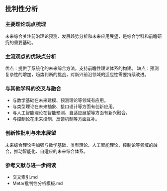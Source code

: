 ## 批判性分析

### 主要理论观点梳理

未来综合关注前沿理论预测、发展趋势分析和未来应用展望，是综合学科和前瞻研究的重要基础。

### 主流观点的优缺点分析

优点：提供了系统化的未来综合方法，支持前瞻性理论体系的构建。
缺点：预测复杂性的增加，趋势判断的挑战，对新兴前沿领域的适应性需要持续改进。

### 与其他学科的交叉与融合

- 与数学基础在未来建模、预测理论等领域有应用。
- 与类型理论在未来抽象、接口设计等方面有创新应用。
- 与人工智能理论在智能预测、自适应展望等方面有新兴融合。
- 与控制论在未来控制、反馈机制等方面互补。

### 创新性批判与未来展望

未来综合理论需加强与数学基础、类型理论、人工智能理论、控制论等领域的融合，推动智能化、自适应的未来综合体系。

### 参考文献与进一步阅读

- 交叉索引.md
- Meta/批判性分析模板.md
